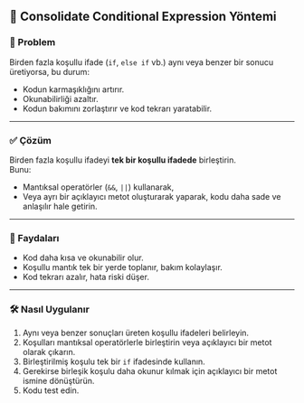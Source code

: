 ## 🧩 Consolidate Conditional Expression Yöntemi

### 🐞 Problem
Birden fazla koşullu ifade (`if`, `else if` vb.) aynı veya benzer bir sonucu üretiyorsa, bu durum:
- Kodun karmaşıklığını artırır.
- Okunabilirliği azaltır.
- Kodun bakımını zorlaştırır ve kod tekrarı yaratabilir.

---

### ✅ Çözüm
Birden fazla koşullu ifadeyi **tek bir koşullu ifadede** birleştirin.  
Bunu:
- Mantıksal operatörler (`&&`, `||`) kullanarak,
- Veya ayrı bir açıklayıcı metot oluşturarak
yaparak, kodu daha sade ve anlaşılır hale getirin.

---

### 🌱 Faydaları
- Kod daha kısa ve okunabilir olur.
- Koşullu mantık tek bir yerde toplanır, bakım kolaylaşır.
- Kod tekrarı azalır, hata riski düşer.

---

### 🛠️ Nasıl Uygulanır
1. Aynı veya benzer sonuçları üreten koşullu ifadeleri belirleyin.
2. Koşulları mantıksal operatörlerle birleştirin veya açıklayıcı bir metot olarak çıkarın.
3. Birleştirilmiş koşulu tek bir `if` ifadesinde kullanın.
4. Gerekirse birleşik koşulu daha okunur kılmak için açıklayıcı bir metot ismine dönüştürün.
5. Kodu test edin.


